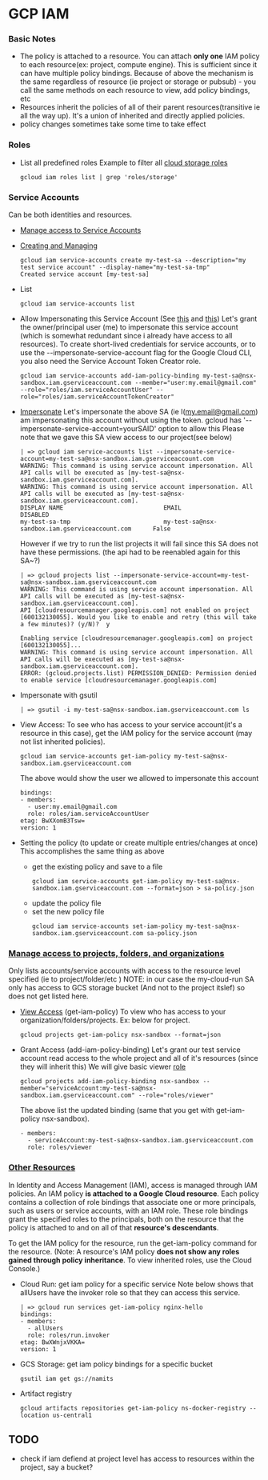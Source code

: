 # GCP IAM

### Basic Notes
* The policy is attached to a resource. You can attach **only one** IAM policy to each resource(ex: project, compute engine). This is sufficient since it can have multiple policy bindings.
  Because of above the mechanism is the same regardless of resource (ie project or storage or pubsub) - you call the same methods on each resource to view, add policy bindings, etc
* Resources inherit the policies of all of their parent resources(transitive ie all the way up). It's a union of inherited and directly applied policies. 
* policy changes sometimes take some time to take effect

### Roles

* List all predefined roles
  Example to filter all [cloud storage roles](https://cloud.google.com/iam/docs/understanding-roles#cloud-storage-roles)
  ```
  gcloud iam roles list | grep 'roles/storage'
  ```


### Service Accounts
Can be both identities and resources.

* [Manage access to Service Accounts](https://cloud.google.com/iam/docs/manage-access-service-accounts)
* [Creating and Managing](https://cloud.google.com/iam/docs/creating-managing-service-accounts)
  ```
  gcloud iam service-accounts create my-test-sa --description="my test service account" --display-name="my-test-sa-tmp"
  Created service account [my-test-sa]
  ```
* List
  ```
  gcloud iam service-accounts list
  ```

* Allow Impersonating this Service Account (See [this](https://cloud.google.com/iam/docs/creating-managing-service-accounts#creating) and [this](https://cloud.google.com/iam/docs/manage-access-service-accounts#grant-single-role))
  Let's grant the owner/principal user (me) to impersonate this service account (which is somewhat redundant since i already have access to all resources). To create short-lived credentials for service accounts, or to use the --impersonate-service-account flag for the Google Cloud CLI, you also need the Service Account Token Creator role.
  ```
  gcloud iam service-accounts add-iam-policy-binding my-test-sa@nsx-sandbox.iam.gserviceaccount.com --member="user:my.email@gmail.com" --role="roles/iam.serviceAccountUser" --role="roles/iam.serviceAccountTokenCreator"
  ```

* [Impersonate](https://cloud.google.com/iam/docs/impersonating-service-accounts#allow-impersonation)
  Let's impersonate the above SA (ie I(my.email@gmail.com) am impersonating this account without using the token. gcloud has '--impersonate-service-account=yourSAID' option to allow this 
  Please note that we gave this SA view access to our project(see below)
  ```
  | => gcloud iam service-accounts list --impersonate-service-account=my-test-sa@nsx-sandbox.iam.gserviceaccount.com
  WARNING: This command is using service account impersonation. All API calls will be executed as [my-test-sa@nsx-sandbox.iam.gserviceaccount.com].
  WARNING: This command is using service account impersonation. All API calls will be executed as [my-test-sa@nsx-sandbox.iam.gserviceaccount.com].
  DISPLAY NAME                            EMAIL                                               DISABLED
  my-test-sa-tmp                          my-test-sa@nsx-sandbox.iam.gserviceaccount.com      False
  ```
  However if we try to run the list projects it will fail since this SA does not have these permissions. (the api had to be reenabled again for this SA~?)
  ```
  | => gcloud projects list --impersonate-service-account=my-test-sa@nsx-sandbox.iam.gserviceaccount.com
  WARNING: This command is using service account impersonation. All API calls will be executed as [my-test-sa@nsx-sandbox.iam.gserviceaccount.com].
  API [cloudresourcemanager.googleapis.com] not enabled on project [600132130055]. Would you like to enable and retry (this will take a few minutes)? (y/N)?  y

  Enabling service [cloudresourcemanager.googleapis.com] on project [600132130055]...
  WARNING: This command is using service account impersonation. All API calls will be executed as [my-test-sa@nsx-sandbox.iam.gserviceaccount.com].
  ERROR: (gcloud.projects.list) PERMISSION_DENIED: Permission denied to enable service [cloudresourcemanager.googleapis.com]  
  ```

* Impersonate with gsutil
  ```
  | => gsutil -i my-test-sa@nsx-sandbox.iam.gserviceaccount.com ls
  ```  
 
* View Access: To see who has access to your service account(it's a resource in this case), get the IAM policy for the service account (may not list inherited policies).
  ```
  gcloud iam service-accounts get-iam-policy my-test-sa@nsx-sandbox.iam.gserviceaccount.com
  ```
  The above would show the user we allowed to impersonate this account
  ```
  bindings:
  - members:
    - user:my.email@gmail.com
    role: roles/iam.serviceAccountUser
  etag: BwXXomB3Tsw=
  version: 1  
  ```

* Setting the policy (to update or create multiple entries/changes at once)
  This accomplishes the same thing as above
  - get the existing policy and save to a file
    ```
    gcloud iam service-accounts get-iam-policy my-test-sa@nsx-sandbox.iam.gserviceaccount.com --format=json > sa-policy.json
    ``` 
  - update the policy file
  - set the new policy file
    ```
    gcloud iam service-accounts set-iam-policy my-test-sa@nsx-sandbox.iam.gserviceaccount.com sa-policy.json
    ```  


### [Manage access to projects, folders, and organizations](https://cloud.google.com/iam/docs/granting-changing-revoking-access)

Only lists accounts/service accounts with access to the resource level specified (ie to project/folder/etc )
NOTE: in our case the my-cloud-run SA only has access to GCS storage bucket (And not to the project itslef) so does not get listed here.

* [View Access](https://cloud.google.com/iam/docs/granting-changing-revoking-access#view-access) (get-iam-policy)
  To view who has access to your organization/folders/projects. Ex: below for project. 
  ```
  gcloud projects get-iam-policy nsx-sandbox --format=json
  ```

* Grant Access (add-iam-policy-binding)
  Let's grant our test service account read access to the whole project and all of it's resources (since they will inherit this)
  We will give basic viewer [role](https://cloud.google.com/iam/docs/understanding-roles)
  ```
  gcloud projects add-iam-policy-binding nsx-sandbox --member="serviceAccount:my-test-sa@nsx-sandbox.iam.gserviceaccount.com" --role="roles/viewer"
  ```
  The above list the updated binding (same that you get with get-iam-policy nsx-sandbox).
  ```
  - members:
    - serviceAccount:my-test-sa@nsx-sandbox.iam.gserviceaccount.com
    role: roles/viewer
  ```  

### [Other Resources](https://cloud.google.com/iam/docs/manage-access-other-resources)
In Identity and Access Management (IAM), access is managed through IAM policies. An IAM policy **is attached to a Google Cloud resource**. Each policy contains a collection of role bindings that associate one or more principals, such as users or service accounts, with an IAM role. These role bindings grant the specified roles to the principals, both on the resource that the policy is attached to and on all of that **resource's descendants**. 

To get the IAM policy for the resource, run the get-iam-policy command for the resource. (Note: A resource's IAM policy **does not show any roles gained through policy inheritance**. To view inherited roles, use the Cloud Console.)

* Cloud Run: get iam policy for a specific service
  Note below shows that allUsers have the invoker role so that they can access this service.
  ```
  | => gcloud run services get-iam-policy nginx-hello
  bindings:
  - members:
    - allUsers
    role: roles/run.invoker
  etag: BwXWnjxVKKA=
  version: 1
  ```  

* GCS Storage: get iam policy bindings for a specific bucket
  ```
  gsutil iam get gs://namits
  ```

* Artifact registry
  ```
  gcloud artifacts repositories get-iam-policy ns-docker-registry --location us-central1
  ```



## TODO
  - check if iam defiend at project level has access to resources within the project, say a bucket?  